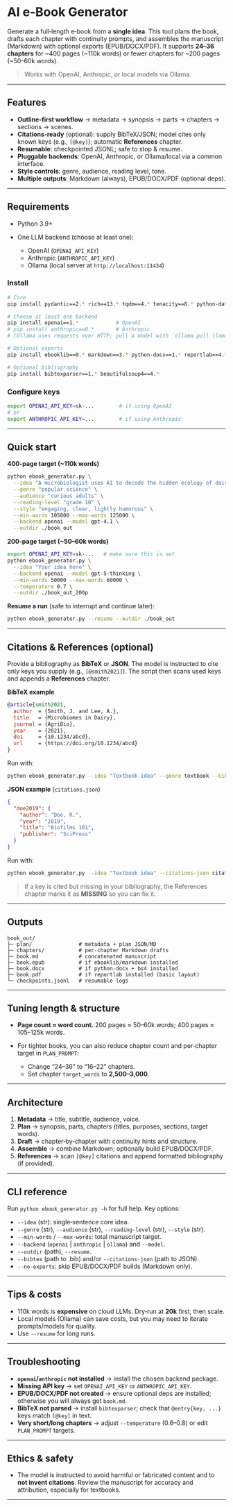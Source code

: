 # AI e‑Book Generator

Generate a full‑length e‑book from a **single idea**. This tool plans the book, drafts each chapter with continuity prompts, and assembles the manuscript (Markdown) with optional exports (EPUB/DOCX/PDF). It supports **24–36 chapters** for ~400 pages (~110k words) or fewer chapters for ~200 pages (~50–60k words).

> Works with OpenAI, Anthropic, or local models via Ollama.

---

## Features

* **Outline‑first workflow** → metadata → synopsis → parts → chapters → sections → scenes.
* **Citations‑ready** (optional): supply BibTeX/JSON; model cites only known keys (e.g., `[@key]`); automatic **References** chapter.
* **Resumable**: checkpointed JSONL; safe to stop & resume.
* **Pluggable backends**: OpenAI, Anthropic, or Ollama/local via a common interface.
* **Style controls**: genre, audience, reading level, tone.
* **Multiple outputs**: Markdown (always), EPUB/DOCX/PDF (optional deps).

---

## Requirements

* Python 3.9+
* One LLM backend (choose at least one):

  * OpenAI (`OPENAI_API_KEY`)
  * Anthropic (`ANTHROPIC_API_KEY`)
  * Ollama (local server at `http://localhost:11434`)

### Install

```bash
# Core
pip install pydantic==2.* rich==13.* tqdm==4.* tenacity==8.* python-dateutil==2.* requests==2.*

# Choose at least one backend
pip install openai==1.*            # OpenAI
# pip install anthropic==0.*       # Anthropic
# (Ollama uses requests over HTTP; pull a model with `ollama pull llama3.1`)

# Optional exports
pip install ebooklib==0.* markdown==3.* python-docx==1.* reportlab==4.*

# Optional bibliography
pip install bibtexparser==1.* beautifulsoup4==4.*
```

### Configure keys

```bash
export OPENAI_API_KEY=sk-...        # if using OpenAI
# or
export ANTHROPIC_API_KEY=...        # if using Anthropic
```

---

## Quick start

**400‑page target (~110k words)**

```bash
python ebook_generator.py \
  --idea "A microbiologist uses AI to decode the hidden ecology of dairy farm microbes" \
  --genre "popular science" \
  --audience "curious adults" \
  --reading-level "grade 10" \
  --style "engaging, clear, lightly humorous" \
  --min-words 105000 --max-words 125000 \
  --backend openai --model gpt-4.1 \
  --outdir ./book_out
```

**200‑page target (~50–60k words)**

```bash
export OPENAI_API_KEY=sk-...   # make sure this is set
python ebook_generator.py \
  --idea "Your idea here" \
  --backend openai --model gpt-5-thinking \
  --min-words 50000 --max-words 60000 \
  --temperature 0.7 \
  --outdir ./book_out_200p

```

**Resume a run** (safe to interrupt and continue later):

```bash
python ebook_generator.py --resume --outdir ./book_out
```

---

## Citations & References (optional)

Provide a bibliography as **BibTeX** or **JSON**. The model is instructed to cite only keys you supply (e.g., `[@smith2021]`). The script then scans used keys and appends a **References** chapter.

**BibTeX example**

```bibtex
@article{smith2021,
  author  = {Smith, J. and Lee, A.},
  title   = {Microbiomes in Dairy},
  journal = {AgriBio},
  year    = {2021},
  doi     = {10.1234/abcd},
  url     = {https://doi.org/10.1234/abcd}
}
```

Run with:

```bash
python ebook_generator.py --idea "Textbook idea" --genre textbook --bibtex sources.bib --outdir ./book_with_refs
```

**JSON example** (`citations.json`)

```json
{
  "doe2019": {
    "author": "Doe, R.",
    "year": "2019",
    "title": "Biofilms 101",
    "publisher": "SciPress"
  }
}
```

Run with:

```bash
python ebook_generator.py --idea "Textbook idea" --citations-json citations.json --outdir ./book_with_refs
```

> If a key is cited but missing in your bibliography, the References chapter marks it as **MISSING** so you can fix it.

---

## Outputs

```
book_out/
├─ plan/               # metadata + plan JSON/MD
├─ chapters/           # per‑chapter Markdown drafts
├─ book.md             # concatenated manuscript
├─ book.epub           # if ebooklib/markdown installed
├─ book.docx           # if python-docx + bs4 installed
├─ book.pdf            # if reportlab installed (basic layout)
└─ checkpoints.jsonl   # resumable logs
```

---

## Tuning length & structure

* **Page count ≈ word count.** 200 pages ≈ 50–60k words; 400 pages ≈ 105–125k words.
* For tighter books, you can also reduce chapter count and per‑chapter target in `PLAN_PROMPT`:

  * Change “24–36” to “16–22” chapters.
  * Set chapter `target_words` to **2,500–3,000**.

---

## Architecture

1. **Metadata** → title, subtitle, audience, voice.
2. **Plan** → synopsis, parts, chapters (titles, purposes, sections, target words).
3. **Draft** → chapter‑by‑chapter with continuity hints and structure.
4. **Assemble** → combine Markdown; optionally build EPUB/DOCX/PDF.
5. **References** → scan `[@key]` citations and append formatted bibliography (if provided).

---

## CLI reference

Run `python ebook_generator.py -h` for full help. Key options:

* `--idea` (str): single‑sentence core idea.
* `--genre` (str), `--audience` (str), `--reading-level` (str), `--style` (str).
* `--min-words` / `--max-words`: total manuscript target.
* `--backend` (`openai` | `anthropic` | `ollama`) and `--model`.
* `--outdir` (path), `--resume`.
* `--bibtex` (path to .bib) and/or `--citations-json` (path to JSON).
* `--no-exports`: skip EPUB/DOCX/PDF builds (Markdown only).

---

## Tips & costs

* 110k words is **expensive** on cloud LLMs. Dry‑run at **20k** first, then scale.
* Local models (Ollama) can save costs, but you may need to iterate prompts/models for quality.
* Use `--resume` for long runs.

---

## Troubleshooting

* **`openai`/`anthropic` not installed** → install the chosen backend package.
* **Missing API key** → set `OPENAI_API_KEY` or `ANTHROPIC_API_KEY`.
* **EPUB/DOCX/PDF not created** → ensure optional deps are installed; otherwise you will always get `book.md`.
* **BibTeX not parsed** → install `bibtexparser`; check that `@entry{key, ...}` keys match `[@key]` in text.
* **Very short/long chapters** → adjust `--temperature` (0.6–0.8) or edit `PLAN_PROMPT` targets.

---

## Ethics & safety

* The model is instructed to avoid harmful or fabricated content and to **not invent citations**. Review the manuscript for accuracy and attribution, especially for textbooks.

---


